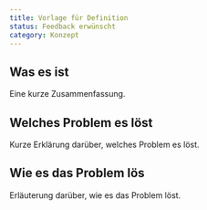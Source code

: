 ```yaml
---
title: Vorlage für Definition
status: Feedback erwünscht
category: Konzept
---
```


## Was es ist

Eine kurze Zusammenfassung. 

## Welches Problem es löst

Kurze Erklärung darüber, welches Problem es löst. 

## Wie es das Problem lös

Erläuterung darüber, wie es das Problem löst. 




